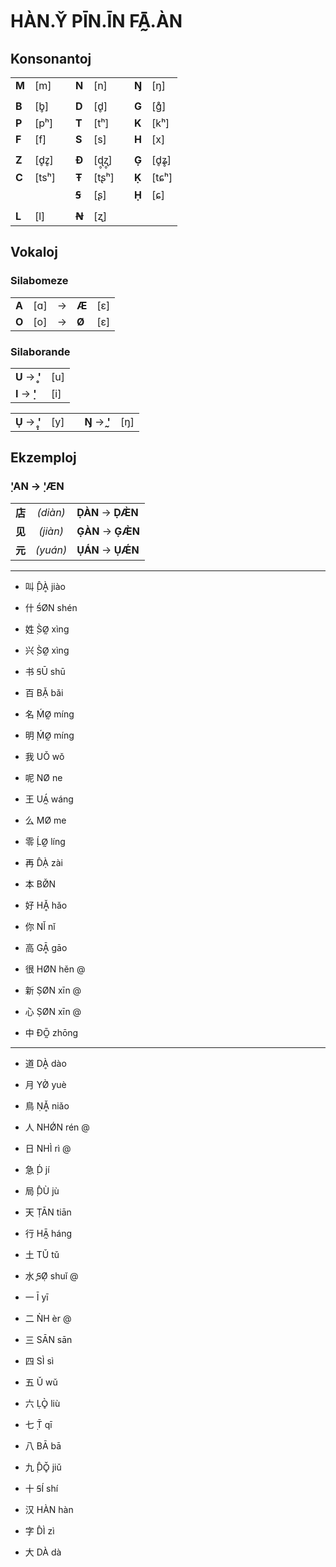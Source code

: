 # HÀN.Y̌ PĪN.ĪN FĀ̰.ÀN

## Konsonantoj

| | | | | | | | |
|:-|:-|:-:|:-|:-|:-:|:-|:-|
| **M** | [m]   | | **N** | [n]   | | **Ŋ** | [ŋ]   |
| | | | | | | | |
| **B** | [b̥]   | | **D** | [d̥]   | | **G** | [ɡ̊]   |
| **P** | [pʰ]  | | **T** | [tʰ]  | | **K** | [kʰ]  |
| **F** | [f]   | | **S** | [s]   | | **H** | [x]   |
| | | | | | | | |
| **Z** | [d̥z̥]  | | **Đ** | [ɖ̥ʐ̥]  | | **G̣** | [d̥ʑ̥]  |
| **C** | [tsʰ] | | **Ŧ** | [tʂʰ] | | **Ḳ** | [tɕʰ] |
|       |       | | **Ꞩ** | [ʂ]   | | **Ḥ** | [ɕ]   |
| | | | | | | | |
| **L** | [l]   | | **Ꞥ** | [ʐ]   | |       |       |

## Vokaloj

### Silabomeze

| | | | | |
|:-|:-|:-:|:-|:-|
| **A** | [ɑ] | → | **Æ** | [ɛ] |
| **O** | [o] | → | **Ø** | [ɛ] |

### Silaborande

| | |
|:-|:-|
| **U** → **̥'** | [u] |
| **I** → **̣'** | [i] |

| | | | | |
|:-|:-|:-:|:-|:-|
| **Ụ** → **̥̣'** | [y] | | **Ŋ** → **̰'** | [ŋ] |


## Ekzemploj

### ̣'AN → ̣'ÆN

| | | |
|-:|:-:|:-|
| **店** | *(diàn)* | **ḌÀN** → **ḌÆ̀N** |
| **见** | *(jiàn)* | **G̣ÀN** → **G̣Æ̀N** |
| **元** | *(yuán)* | **ỤÁN** → **ỤǼN** |


---


* 叫 ̣D̂Ḁ̀ jiào
* 什 Ꞩ́ØN shén
* 姓 ̣S̀Ø̰ xìng
* 兴 ̣S̀Ø̰ xìng
* 书 ꞨŪ shū


* 百 BẠ̌ bǎi
* 名 ̣ḾØ̰ míng
* 明 ̣ḾØ̰ míng
* 我 UǑ wǒ
* 呢 NØ ne
* 王 UÁ̰ wáng	
* 么 MØ me
* 零 ̣ĹØ̰ líng
* 再 D̂Ạ̀ zài
* 本 BØ̌N
* 好 HḀ̌ hǎo
* 你 NǏ nǐ
* 高 GḀ̄ gāo
* 很 HØN hěn @
* 新 ṢØN xīn @
* 心 ṢØN xīn @
* 中 ĐŌ̰ zhōng

---

* 道 DḀ̀ dào
* 月 YØ̀ yuè
* 鳥 ṆḀ̌ niǎo
* 人 NHǾN rén @
* 日 NHÌ rì @
* 急 ̣D́ jí
* 局 ̣D̂Ù jù
* 天 ṬĀN tiān
* 行 HĀ̰ háng
* 土 TǓ tǔ
* 水 ̥ꞨØ̣ shuǐ @

* 一 Ī yī
* 二 ǸH èr @
* 三 SĀN sān
* 四 SÌ sì
* 五 Ǔ wǔ
* 六 ḶÒ̥ liù
* 七 ̣T̄ qī
* 八 BĀ bā
* 九 ̣D̂Ǒ̥ jiǔ
* 十 ꞨÍ shí

* 汉 HÀN hàn
* 字 D̂Ì zì

* 大 DÀ dà
